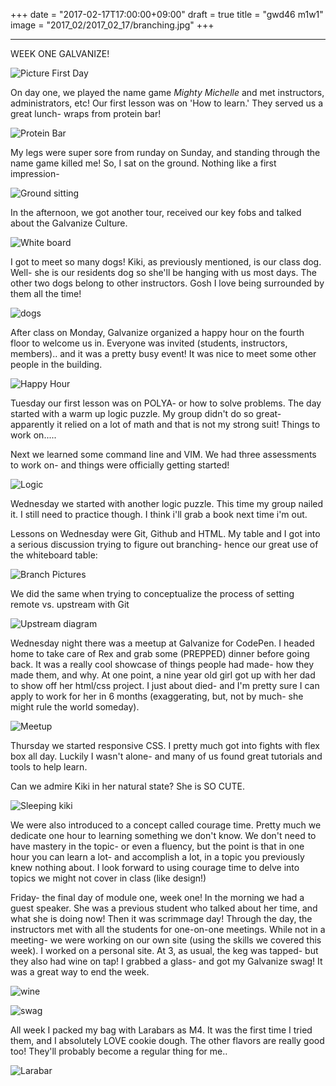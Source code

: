 +++
date = "2017-02-17T17:00:00+09:00"
draft = true
title = "gwd46 m1w1"
image = "2017_02/2017_02_17/branching.jpg"
+++

---
WEEK ONE GALVANIZE!

![Picture First Day](/images/2017_02/2017_02_17/firstdayofschoolpic.jpg)

On day one, we played the name game *Mighty Michelle* and met instructors, administrators, etc! Our first lesson was on 'How to learn.' They served us a great lunch- wraps from protein bar!

![Protein Bar](/images/2017_02/2017_02_17/lunch.jpg)

My legs were super sore from runday on Sunday, and standing through the name game killed me! So, I sat on the ground. Nothing like a first impression-

![Ground sitting](/images/2017_02/2017_02_17/soreleg.jpg)

In the afternoon, we got another tour, received our key fobs and talked about the Galvanize Culture.

![White board](/images/2017_02/2017_02_17/dayone.jpg)

I got to meet so many dogs! Kiki, as previously mentioned, is our class dog. Well- she is our residents dog so she'll be hanging with us most days. The other two dogs belong to other instructors. Gosh I love being surrounded by them all the time!

![dogs](/images/2017_02/2017_02_17/dogs.jpg)

After class on Monday, Galvanize organized a happy hour on the fourth floor to welcome us in. Everyone was invited (students, instructors, members).. and it was a pretty busy event! It was nice to meet some other people in the building.

![Happy Hour](/images/2017_02/2017_02_17/happyhour.jpg)

Tuesday our first lesson was on POLYA- or how to solve problems. The day started with a warm up logic puzzle. My group didn't do so great- apparently it relied on a lot of math and that is not my strong suit! Things to work on.....

Next we learned some command line and VIM. We had three assessments to work on- and things were officially getting started!

![Logic](/images/2017_02/2017_02_17/polya.jpg)

Wednesday we started with another logic puzzle. This time my group nailed it. I still need to practice though. I think i'll grab a book next time i'm out.

Lessons on Wednesday were Git, Github and HTML. My table and I got into a serious discussion trying to figure out branching- hence our great use of the whiteboard table:

![Branch Pictures](/images/2017_02/2017_02_17/branching.jpg)

We did the same when trying to conceptualize the process of setting remote vs. upstream with Git

![Upstream diagram](/images/2017_02/2017_02_17/upstream.jpg)

Wednesday night there was a meetup at Galvanize for CodePen. I headed home to take care of Rex and grab some (PREPPED) dinner before going back. It was a really cool showcase of things people had made- how they made them, and why. At one point, a nine year old girl got up with her dad to show off her html/css project. I just about died- and I'm pretty sure I can apply to work for her in 6 months (exaggerating, but, not by much- she might rule the world someday).

![Meetup](/images/2017_02/2017_02_17/codepengroup.jpg)

Thursday we started responsive CSS. I pretty much got into fights with flex box all day. Luckily I wasn't alone- and many of us found great tutorials and tools to help learn.

Can we admire Kiki in her natural state? She is SO CUTE.

![Sleeping kiki](/images/2017_02/2017_02_17/kiki.jpg)

We were also introduced to a concept called courage time. Pretty much we dedicate one hour to learning something we don't know. We don't need to have mastery in the topic- or even a fluency, but the point is that in one hour you can learn a lot- and accomplish a lot, in a topic you previously knew nothing about. I look forward to using courage time to delve into topics we might not cover in class (like design!)

Friday- the final day of module one, week one! In the morning we had a guest speaker. She was a previous student who talked about her time, and what she is doing now! Then it was scrimmage day! Through the day, the instructors met with all the students for one-on-one meetings. While not in a meeting- we were working on our own site (using the skills we covered this week). I worked on a personal site. At 3, as usual, the keg was tapped- but they also had wine on tap! I grabbed a glass- and got my Galvanize swag! It was a great way to end the week.

![wine](/images/2017_02/2017_02_17/wine.jpg)

![swag](/images/2017_02/2017_02_17/swag.jpg)

All week I packed my bag with Larabars as M4. It was the first time I tried them, and I absolutely LOVE cookie dough. The other flavors are really good too! They'll probably become a regular thing for me..

![Larabar](/images/2017_02/2017_02_17/larabar.jpg)
